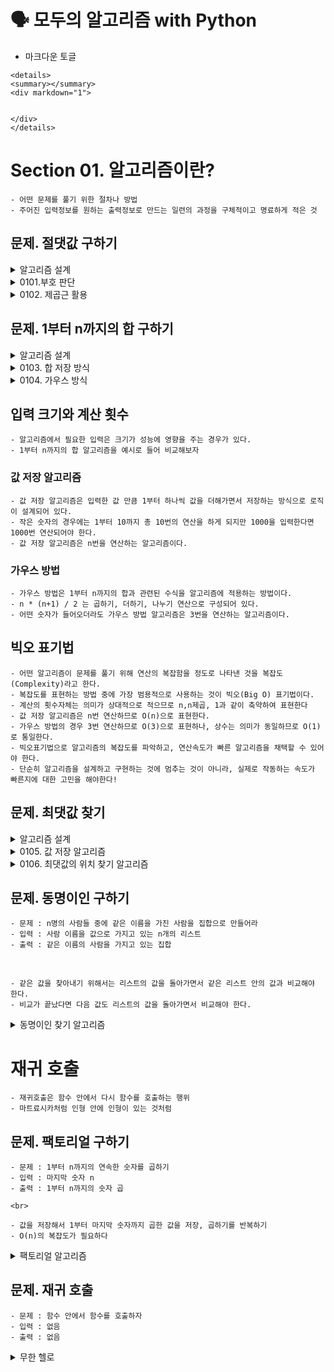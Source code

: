 # 🗣 모두의 알고리즘 with Python
- 마크다운 토글
```
<details>
<summary></summary>
<div markdown="1">


</div>
</details>
```


# Section 01. 알고리즘이란?
    
    - 어떤 문제를 풀기 위한 절차나 방법
    - 주어진 입력정보를 원하는 출력정보로 만드는 일련의 과정을 구체적이고 명료하게 적은 것

## 문제. 절댓값 구하기

<details>
<summary>알고리즘 설계</summary>
<div markdown="1">

    - 0부터 특정 수에 해당하는 거리의 값을 의미하는 절댓값을 프로그래밍으로 구현하자
    - 문제 : 어떤 숫자의 절댓값 구하기
    - 입력 : 절댓값을 구할 실수 a
    - 출력 : a의 절댓값

    <br>

    1. a가 0보다 크거나 같은지 확인하고, 같다면 a를 결과로 반환
    2. 1이 아니라면(a가 0보다 작으면) -a를 결과로 반환

</div>
</details>

<details>
<summary>0101.부호 판단</summary>
<div markdown="1">

```python
def abs_sign(a):
    if a >= 0:
        return a
    else:
        return -a


print(abs_sign(-3))
```
위의 알고리즘을 설계한 방식과 동일하게 코드를 구현

</div>
</details>

<details>
<summary>0102. 제곱근 활용</summary>
<div markdown="1">

```python
import math


def abs_square(a):
    b = a * a
    return math.sqrt(b)


print(abs_square(-7))
```

    - 실수의 제곱수는 언제나 양수라는 것을 활용한 알고리즘.
    1. 입력 수를 제곱함
    2. 제곱수를 제곱근처리하여 반환

    <br>

    - math 라이브러리를 활용, math.sqrt 메서드가 제곱근에 해당함
    - 분기문을 사용하지 않고도 진행하여 모든 케이스를 커버했다는 점을 주목.

</div>
</details>

## 문제. 1부터 n까지의 합 구하기

<details>
<summary>알고리즘 설계</summary>
<div markdown="1">

    - 문제 : 1부터 n까지의 합에서 어떤 수가 들어가더라도 동일한 값을 계산할 수 있어야함
    - 입력 : 마지막 합할 숫자 
    - 출력 : 1부터 n까지 더한 값

    <br>

    - 설계하기
    - 1더하기2를 계산한 결과를 저장, 저장한 결과와 3을 계산한 결과를 다시 저장, ...
    - 입력한 마지막 숫자만큼 반복하기

</div>
</details>    

<details>
<summary>0103. 합 저장 방식</summary>
<div markdown="1">

```python
def sum_n(n):
    s = 0
    for i in range(1, n+1):
        s = s + 1
    return s
```

</div>
</details>

<details>
<summary>0104. 가우스 방식</summary>
<div markdown="1">

```python
def sum_n(n):
    return n * (n+1) // 2 # 슬래시 두 개(//)는 정수 나눗셈을 의미
```

</div>
</details>

## 입력 크기와 계산 횟수
    - 알고리즘에서 필요한 입력은 크기가 성능에 영향을 주는 경우가 있다.
    - 1부터 n까지의 합 알고리즘을 예시로 들어 비교해보자

### 값 저장 알고리즘
    - 값 저장 알고리즘은 입력한 값 만큼 1부터 하나씩 값을 더해가면서 저장하는 방식으로 로직이 설계되어 있다.
    - 작은 숫자의 경우에는 1부터 10까지 총 10번의 연산을 하게 되지만 1000을 입력한다면 1000번 연산되어야 한다.
    - 값 저장 알고리즘은 n번을 연산하는 알고리즘이다.
### 가우스 방법
    - 가우스 방법은 1부터 n까지의 합과 관련된 수식을 알고리즘에 적용하는 방법이다.
    - n * (n+1) / 2 는 곱하기, 더하기, 나누기 연산으로 구성되어 있다.
    - 어떤 숫자가 들어오더라도 가우스 방법 알고리즘은 3번을 연산하는 알고리즘이다.

## 빅오 표기법
    - 어떤 알고리즘이 문제를 풀기 위해 연산의 복잡함을 정도로 나타낸 것을 복잡도(Complexity)라고 한다.
    - 복잡도를 표현하는 방법 중에 가장 범용적으로 사용하는 것이 빅오(Big O) 표기법이다.
    - 계산의 횟수자체는 의미가 상대적으로 적으므로 n,n제곱, 1과 같이 축약하여 표현한다
    - 값 저장 알고리즘은 n번 연산하므로 O(n)으로 표현한다. 
    - 가우스 방법의 경우 3번 연산하므로 O(3)으로 표현하나, 상수는 의미가 동일하므로 O(1)로 통일한다.
    - 빅오표기법으로 알고리즘의 복잡도를 파악하고, 연산속도가 빠른 알고리즘을 채택할 수 있어야 한다.
    - 단순히 알고리즘을 설계하고 구현하는 것에 멈추는 것이 아니라, 실제로 작동하는 속도가 빠른지에 대한 고민을 해야한다!

## 문제. 최댓값 찾기
    
<details>
<summary>알고리즘 설계</summary>
<div markdown="1">

- 문제 : 주어진 n개의 숫자 중에서 가장 큰 수를 찾아야 한다.
- 입력 : n개 만큼의 숫자를 가진 리스트
- 출력 : 리스트 중의 가장 큰 수
- 설계 : 리스트의 처음 숫자부터 하나씩 비교해 보는 것은 어떨까?

</div>
</details>

<details>
<summary>0105. 값 저장 알고리즘</summary>
<div markdown="1">

```python
def find_maxnum(numlist):
    '''
    1. 최댓값을 숫자리스트의 첫번째 값으로 변수 지정
    2. 숫자리스트 길이만큼 반복
    3. 숫자리스트[인덱스] 값이 최댓값보다 클 경우, 최댓값으로 변경
    4. 아닐 경우, 그대로 진행
    5. 반복문이 종료된 이후 최댓값 리턴
    '''
    maxnum = numlist[0]

    for i in range(len(numlist)):
        if numlist[i] > maxnum:
            maxnum = numlist[i]
    return maxnum

test_list = [1,2,3,4,5,10,7]
print(find_maxnum(test_list))
```

    - 반복문 만큼 연산을 반복하므로 복잡도는 O(n)

</div>
</details>

<details>
<summary>0106. 최댓값의 위치 찾기 알고리즘</summary>
<div markdown="1">

```python
def find_maxnum_index(numlist):
    '''
    1. 최댓값 변수 저장
    2. 최댓값의 위치 변수 저장
    3. 숫자리스트만큼 반복문 생성
    4. 최댓값과 숫자리스트[인덱스] 값 비교
    5. 값이 크다면 최댓값 저장
    6. 최댓값 위치 변수를 인덱스 값으로 변경
    7. 아니라면, 그대로 진행
    8. 최댓값 위치 변수 반환
    '''
    maxnum = numlist[0]
    maxnum_index = 0
    for i in range(len(numlist)):
        if numlist[i] > maxnum:
            maxnum = numlist[i]
            maxnum_index = i
    return maxnum_index

test_list = [1,3,5,2,4,9,6,8]
print(find_maxnum_index(test_list))
```

- 역시 반복문만큼 연산해야 하므로 O(n) 만큼의 복잡도를 나타낸다

</div>
</details>

## 문제. 동명이인 구하기

    - 문제 : n명의 사람들 중에 같은 이름을 가진 사람을 집합으로 만들어라
    - 입력 : 사람 이름을 값으로 가지고 있는 n개의 리스트
    - 출력 : 같은 이름의 사람을 가지고 있는 집합

<br>

    - 같은 값을 찾아내기 위해서는 리스트의 값을 돌아가면서 같은 리스트 안의 값과 비교해야 한다.
    - 비교가 끝났다면 다음 값도 리스트의 값을 돌아가면서 비교해야 한다.

<details>
<summary>동명이인 찾기 알고리즘</summary>
<div markdown="1">

```python
def find_sameone(list_people):
    '''
    5개의 이름이 들어있는 리스트
    1. 리스트의 길이를 변수에 저장
    2. 결과를 저장할 빈 집합
    3. 0부터 n-2까지 반복 -> 모두 비교했으니 맨끝은 비교할 필요가 없기 때문
    4. i+1 부터 n-1까지 반복 -> 비교대상1은 처음부터, 비교대상2는 그 다음부터이기 때문
    5. a[i]와 a[j]가 같다면, 이름을 결과 집합에 저장
    '''
    len_list = len(list_people)
    sameone = set()
    for i in range(0, len_list-1):
        for j in range(i+1, len_list):
            if list_people[i] == list_people[j]:
                sameone.add(list_people[i])
    return sameone

test_list = ["황영상", "김희정", "한건희", "김태인", "황영상"]
print(find_sameone(test_list))
```

</div>
</details>

# 재귀 호출

    - 재귀호출은 함수 안에서 다시 함수를 호출하는 행위
    - 마트료시카처럼 인형 안에 인형이 있는 것처럼 

## 문제. 팩토리얼 구하기

    - 문제 : 1부터 n까지의 연속한 숫자를 곱하기
    - 입력 : 마지막 숫자 n
    - 출력 : 1부터 n까지의 숫자 곱

    <br>

    - 값을 저장해서 1부터 마지막 숫자까지 곱한 값을 저장, 곱하기를 반복하기
    - O(n)의 복잡도가 필요하다

<details>
<summary>팩토리얼 알고리즘</summary>
<div markdown="1">

```python
def fact(n):
    f = 1
    for i in range(1, n+1):
        f *= i
    return f
    
test_num = 3
print(fact(test_num)) 
```

</div>
</details>

## 문제. 재귀 호출
    - 문제 : 함수 안에서 함수를 호출하자
    - 입력 : 없음
    - 출력 : 없음

<details>
<summary>무한 헬로</summary>
<div markdown="1">

```python
def inf_hello():
    print("hello")
    inf_hello()
inf_hello()
```

```shell
RecursionError: maximum recursion depth exceeded while calling a Python object
```

    - 함수를 실행하면, 함수 안의 함수를 실행하는 것을 반복하는 것이 끝나지 않아 발생하는 오류 메시지

</div>
</details>